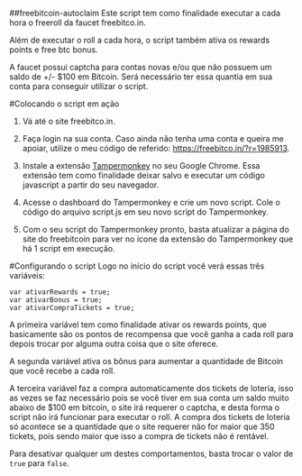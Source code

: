 ##freebitcoin-autoclaim
Este script tem como finalidade executar a cada hora o freeroll da faucet freebitco.in.

Além de executar o roll a cada hora, o script também ativa os rewards points e free btc bonus.

A faucet possui captcha para contas novas e/ou que não possuem um saldo de +/- $100 em Bitcoin. Será necessário ter essa quantia em sua conta para conseguir utilizar o script.

#Colocando o script em ação
1. Vá até o site freebitco.in.

2. Faça login na sua conta. Caso ainda não tenha uma conta e queira me apoiar, utilize o meu código de referido: https://freebitco.in/?r=1985913.

3. Instale a extensão [Tampermonkey](https://chrome.google.com/webstore/detail/tampermonkey/dhdgffkkebhmkfjojejmpbldmpobfkfo?hl=pt-BR) no seu Google Chrome. Essa extensão tem como finalidade deixar salvo e executar um código javascript a partir do seu navegador.

4. Acesse o dashboard do Tampermonkey e crie um novo script. Cole o código do arquivo script.js em seu novo script do Tampermonkey.

5. Com o seu script do Tampermonkey pronto, basta atualizar a página do site do freebitcoin para ver no ícone da extensão do Tampermonkey que há 1 script em execução.

#Configurando o script
Logo no início do script você verá essas três variáveis:
```
var ativarRewards = true;
var ativarBonus = true;
var ativarCompraTickets = true;
```
A primeira variável tem como finalidade ativar os rewards points, que basicamente são os pontos de recompensa que você ganha a cada roll para depois trocar por alguma outra coisa que o site oferece.

A segunda variável ativa os bônus para aumentar a quantidade de Bitcoin que você recebe a cada roll.

A terceira variável faz a compra automaticamente dos tickets de loteria, isso as vezes se faz necessário pois se você tiver em sua conta um saldo muito abaixo de $100 em bitcoin, o site irá requerer o captcha, e desta forma o script não irá funcionar para executar o roll. A compra dos tickets de loteria só acontece se a quantidade que o site requerer não for maior que 350 tickets, pois sendo maior que isso a compra de tickets não é rentável.

Para desativar qualquer um destes comportamentos, basta trocar o valor de `true` para `false`.


